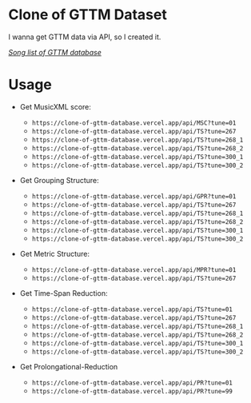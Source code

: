 # Clone of GTTM Dataset
I wanna get GTTM data via API, so I created it.

_[Song list of GTTM database](https://clone-of-gttm-database.vercel.app/api/list)_

# Usage
- Get MusicXML score:
  - `https://clone-of-gttm-database.vercel.app/api/MSC?tune=01`
  - `https://clone-of-gttm-database.vercel.app/api/TS?tune=267`
  - `https://clone-of-gttm-database.vercel.app/api/TS?tune=268_1`
  - `https://clone-of-gttm-database.vercel.app/api/TS?tune=268_2`
  - `https://clone-of-gttm-database.vercel.app/api/TS?tune=300_1`
  - `https://clone-of-gttm-database.vercel.app/api/TS?tune=300_2`

- Get Grouping Structure:
  - `https://clone-of-gttm-database.vercel.app/api/GPR?tune=01`
  - `https://clone-of-gttm-database.vercel.app/api/TS?tune=267`
  - `https://clone-of-gttm-database.vercel.app/api/TS?tune=268_1`
  - `https://clone-of-gttm-database.vercel.app/api/TS?tune=268_2`
  - `https://clone-of-gttm-database.vercel.app/api/TS?tune=300_1`
  - `https://clone-of-gttm-database.vercel.app/api/TS?tune=300_2`

- Get Metric Structure:
  - `https://clone-of-gttm-database.vercel.app/api/MPR?tune=01`
  - `https://clone-of-gttm-database.vercel.app/api/TS?tune=267`

- Get Time-Span Reduction:
  - `https://clone-of-gttm-database.vercel.app/api/TS?tune=01`
  - `https://clone-of-gttm-database.vercel.app/api/TS?tune=267`
  - `https://clone-of-gttm-database.vercel.app/api/TS?tune=268_1`
  - `https://clone-of-gttm-database.vercel.app/api/TS?tune=268_2`
  - `https://clone-of-gttm-database.vercel.app/api/TS?tune=300_1`
  - `https://clone-of-gttm-database.vercel.app/api/TS?tune=300_2`

- Get Prolongational-Reduction
  - `https://clone-of-gttm-database.vercel.app/api/PR?tune=01`
  - `https://clone-of-gttm-database.vercel.app/api/PR?tune=99`

